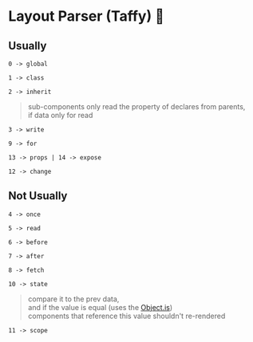 # Layout Parser (Taffy) 🍬
## Usually
`0 -> global`

`1 -> class`

 `2 -> inherit`
 >  sub-components only read the property of declares from parents,<br>
 >  if data only for read

 `3 -> write`
 
 `9 -> for`
 
 `13 -> props | 14 -> expose`
 
 `12 -> change`
 
## Not Usually
`4 -> once`

`5 -> read`

`6 -> before`

`7 -> after`

`8 -> fetch`

`10 -> state`
> compare it to the prev data,<br>
> and if the value is equal (uses the [Object.is](https://developer.mozilla.org/en-US/docs/Web/JavaScript/Reference/Global_Objects/Object/is#description))<br>
> components that reference this value shouldn't re-rendered

`11 -> scope`

